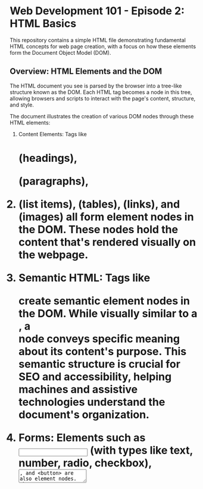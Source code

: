 # Web Development 101 - Episode 2: HTML Basics
This repository contains a simple HTML file demonstrating fundamental HTML concepts for web page creation, with a focus on how these elements form the Document Object Model (DOM).

## Overview: HTML Elements and the DOM
The HTML document you see is parsed by the browser into a tree-like structure known as the DOM. Each HTML tag becomes a node in this tree, allowing browsers and scripts to interact with the page's content, structure, and style.

The document illustrates the creation of various DOM nodes through these HTML elements:

1. Content Elements: Tags like <h1> (headings), <p> (paragraphs), <li> (list items), <table> (tables), <a> (links), and <img> (images) all form element nodes in the DOM. These nodes hold the content that's rendered visually on the webpage.

2. Semantic HTML: Tags like <section> create semantic element nodes in the DOM. While visually similar to a <div>, a <section> node conveys specific meaning about its content's purpose. This semantic structure is crucial for SEO and accessibility, helping machines and assistive technologies understand the document's organization.

3. Forms: Elements such as <input> (with types like text, number, radio, checkbox), <textarea>, and <button> are also element nodes. They are special as they enable user interaction, and their values and events can be accessed and manipulated via the DOM.

## How to View
1. Save: Copy the HTML code and save it as an .html file (e.g., index.html).
2. Open: Double-click the saved file or drag it into any web browser.
